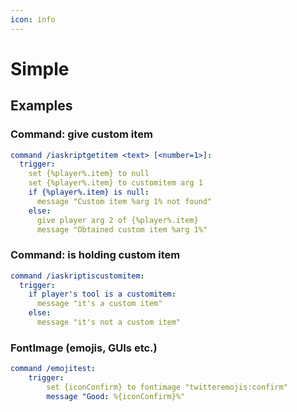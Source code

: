 ```yaml
---
icon: info
---
```


# Simple

## Examples

### Command: give custom item

```yaml
command /iaskriptgetitem <text> [<number=1>]:
  trigger:
    set {%player%.item} to null
    set {%player%.item} to customitem arg 1
    if {%player%.item} is null:
      message "Custom item %arg 1% not found"
    else:
      give player arg 2 of {%player%.item}
      message "Obtained custom item %arg 1%"
```

### Command: is holding custom item

```yaml
command /iaskriptiscustomitem:
  trigger:
    if player's tool is a customitem:
      message "it's a custom item"
    else:
      message "it's not a custom item"
```

### FontImage (emojis, GUIs etc.)

```yaml
command /emojitest:
	trigger:
		set {iconConfirm} to fontimage "twitteremojis:confirm"
		message "Good: %{iconConfirm}%"
```